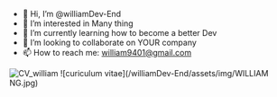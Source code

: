 - 👋 Hi, I’m @williamDev-End
- 👀 I’m interested in Many thing
- 🌱 I’m currently learning how to become a better Dev
- 💞️ I’m looking to collaborate on YOUR company
- 📫 How to reach me: 
william9401@gmail.com

![CV_william](https://user-images.githubusercontent.com/90550668/157431888-30a45eec-a0e0-4b07-b04f-64f850e1c43c.jpg)
![curiculum vitae](/williamDev-End/assets/img/WILLIAM NG.jpg)
